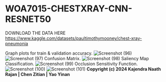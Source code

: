 # WOA7015-CHESTXRAY-CNN-RESNET50
DOWNLOAD THE DATA HERE
https://www.kaggle.com/datasets/paultimothymooney/chest-xray-pneumonia

Graph plots for train & validation accuracy.
![Screenshot (96)](https://github.com/user-attachments/assets/5ee0b4f8-c754-4f08-afa3-e85600142ee0)
![Screenshot (97)](https://github.com/user-attachments/assets/cf03699e-6bff-4d1a-b0f9-b4f3ee94e3fd)
Confusion Matrix.
![Screenshot (98)](https://github.com/user-attachments/assets/23e55264-0cb1-46b0-b6a3-d03231a2d1fd)
Saliency Map Classification.
![Screenshot (99)](https://github.com/user-attachments/assets/fa003c58-bc8c-42b9-a3f0-4ac86c1f4042)
Occlusion Sensitivity Function.
![Screenshot (100)](https://github.com/user-attachments/assets/a225d284-9e14-48a6-8d2f-a33564a2d567)
![Screenshot (101)](https://github.com/user-attachments/assets/2b0bfea5-c737-431c-97cd-1dba58ce8226)
**Copyright (c) 2024 Kajendra Naath Rajan | Chen Zitian | Yao Yinan**
